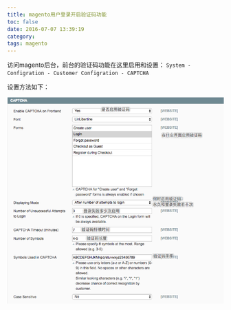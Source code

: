 ```yaml
---
title: magento用户登录开启验证码功能
toc: false
date: 2016-07-07 13:39:19
category:
tags: magento
---
```


访问magento后台，前台的验证码功能在这里启用和设置：
`System - Configration - Customer Configration - CAPTCHA`

设置方法如下：

![](magneto-enable-backend-login-captcha/1240-20181016235113413.png)


